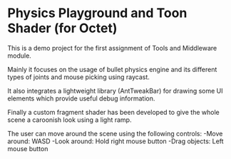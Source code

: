# Physics Playground and Toon Shader (for Octet)

This is a demo project for the first assignment of Tools and Middleware module.

Mainly it focuses on the usage of bullet physics engine and its different types of joints and mouse picking using raycast.

It also integrates a lightweight library (AntTweakBar) for drawing some UI elements which provide useful debug information.

Finally a custom fragment shader has been developed to give the whole scene a caroonish look using a light ramp.

The user can move around the scene using the following controls:
	-Move around: WASD
	-Look around: Hold right mouse button
	-Drag objects: Left mouse button